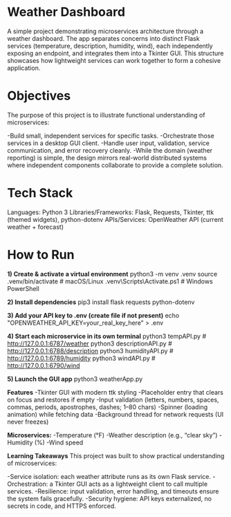 # Weather Dashboard
A simple project demonstrating microservices architecture through a weather dashboard. The app separates concerns into distinct Flask services (temperature, description, humidity, wind), each independently exposing an endpoint, and integrates them into a Tkinter GUI. This structure showcases how lightweight services can work together to form a cohesive application.

# Objectives
The purpose of this project is to illustrate functional understanding of microservices:

-Build small, independent services for specific tasks.
-Orchestrate those services in a desktop GUI client.
-Handle user input, validation, service communication, and error recovery cleanly.
-While the domain (weather reporting) is simple, the design mirrors real-world distributed systems where independent components collaborate to provide a complete solution.

# Tech Stack
Languages: Python 3
Libraries/Frameworks: Flask, Requests, Tkinter, ttk (themed widgets), python-dotenv
APIs/Services: OpenWeather API (current weather + forecast)

# How to Run
**1) Create & activate a virtual environment**
python3 -m venv .venv
source .venv/bin/activate   # macOS/Linux
.venv\Scripts\Activate.ps1  # Windows PowerShell

**2) Install dependencies**
pip3 install flask requests python-dotenv

**3) Add your API key to .env (create file if not present)**
echo "OPENWEATHER_API_KEY=your_real_key_here" > .env

**4) Start each microservice in its own terminal**
python3 tempAPI.py         # http://127.0.0.1:6787/weather
python3 descriptionAPI.py  # http://127.0.0.1:6788/description
python3 humidityAPI.py     # http://127.0.0.1:6789/humidity
python3 windAPI.py         # http://127.0.0.1:6790/wind

**5) Launch the GUI app**
python3 weatherApp.py

**Features**
-Tkinter GUI with modern ttk styling
-Placeholder entry that clears on focus and restores if empty
-Input validation (letters, numbers, spaces, commas, periods, apostrophes, dashes; 1–80 chars)
-Spinner (loading animation) while fetching data
-Background thread for network requests (UI never freezes)

**Microservices:**
-Temperature (°F)
-Weather description (e.g., “clear sky”)
-Humidity (%)
-Wind speed

**Learning Takeaways**
This project was built to show practical understanding of microservices:

-Service isolation: each weather attribute runs as its own Flask service.
-Orchestration: a Tkinter GUI acts as a lightweight client to call multiple services.
-Resilience: input validation, error handling, and timeouts ensure the system fails gracefully.
-Security hygiene: API keys externalized, no secrets in code, and HTTPS enforced.

